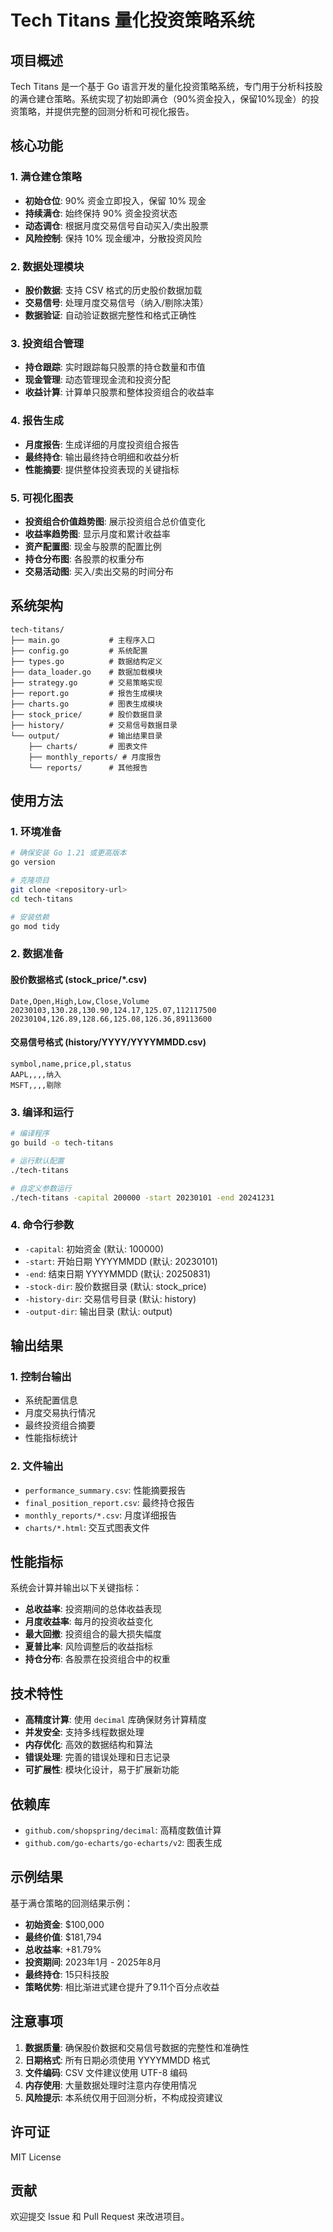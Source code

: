 # Tech Titans 量化投资策略系统

## 项目概述

Tech Titans 是一个基于 Go 语言开发的量化投资策略系统，专门用于分析科技股的满仓建仓策略。系统实现了初始即满仓（90%资金投入，保留10%现金）的投资策略，并提供完整的回测分析和可视化报告。

## 核心功能

### 1. 满仓建仓策略
- **初始仓位**: 90% 资金立即投入，保留 10% 现金
- **持续满仓**: 始终保持 90% 资金投资状态
- **动态调仓**: 根据月度交易信号自动买入/卖出股票
- **风险控制**: 保持 10% 现金缓冲，分散投资风险

### 2. 数据处理模块
- **股价数据**: 支持 CSV 格式的历史股价数据加载
- **交易信号**: 处理月度交易信号（纳入/剔除决策）
- **数据验证**: 自动验证数据完整性和格式正确性

### 3. 投资组合管理
- **持仓跟踪**: 实时跟踪每只股票的持仓数量和市值
- **现金管理**: 动态管理现金流和投资分配
- **收益计算**: 计算单只股票和整体投资组合的收益率

### 4. 报告生成
- **月度报告**: 生成详细的月度投资组合报告
- **最终持仓**: 输出最终持仓明细和收益分析
- **性能摘要**: 提供整体投资表现的关键指标

### 5. 可视化图表
- **投资组合价值趋势图**: 展示投资组合总价值变化
- **收益率趋势图**: 显示月度和累计收益率
- **资产配置图**: 现金与股票的配置比例
- **持仓分布图**: 各股票的权重分布
- **交易活动图**: 买入/卖出交易的时间分布

## 系统架构

```
tech-titans/
├── main.go           # 主程序入口
├── config.go         # 系统配置
├── types.go          # 数据结构定义
├── data_loader.go    # 数据加载模块
├── strategy.go       # 交易策略实现
├── report.go         # 报告生成模块
├── charts.go         # 图表生成模块
├── stock_price/      # 股价数据目录
├── history/          # 交易信号数据目录
└── output/           # 输出结果目录
    ├── charts/       # 图表文件
    ├── monthly_reports/ # 月度报告
    └── reports/      # 其他报告
```

## 使用方法

### 1. 环境准备

```bash
# 确保安装 Go 1.21 或更高版本
go version

# 克隆项目
git clone <repository-url>
cd tech-titans

# 安装依赖
go mod tidy
```

### 2. 数据准备

#### 股价数据格式 (stock_price/*.csv)
```csv
Date,Open,High,Low,Close,Volume
20230103,130.28,130.90,124.17,125.07,112117500
20230104,126.89,128.66,125.08,126.36,89113600
```

#### 交易信号格式 (history/YYYY/YYYYMMDD.csv)
```csv
symbol,name,price,pl,status
AAPL,,,,纳入
MSFT,,,,剔除
```

### 3. 编译和运行

```bash
# 编译程序
go build -o tech-titans

# 运行默认配置
./tech-titans

# 自定义参数运行
./tech-titans -capital 200000 -start 20230101 -end 20241231
```

### 4. 命令行参数

- `-capital`: 初始资金 (默认: 100000)
- `-start`: 开始日期 YYYYMMDD (默认: 20230101)
- `-end`: 结束日期 YYYYMMDD (默认: 20250831)
- `-stock-dir`: 股价数据目录 (默认: stock_price)
- `-history-dir`: 交易信号目录 (默认: history)
- `-output-dir`: 输出目录 (默认: output)

## 输出结果

### 1. 控制台输出
- 系统配置信息
- 月度交易执行情况
- 最终投资组合摘要
- 性能指标统计

### 2. 文件输出
- `performance_summary.csv`: 性能摘要报告
- `final_position_report.csv`: 最终持仓报告
- `monthly_reports/*.csv`: 月度详细报告
- `charts/*.html`: 交互式图表文件

## 性能指标

系统会计算并输出以下关键指标：

- **总收益率**: 投资期间的总体收益表现
- **月度收益率**: 每月的投资收益变化
- **最大回撤**: 投资组合的最大损失幅度
- **夏普比率**: 风险调整后的收益指标
- **持仓分布**: 各股票在投资组合中的权重

## 技术特性

- **高精度计算**: 使用 `decimal` 库确保财务计算精度
- **并发安全**: 支持多线程数据处理
- **内存优化**: 高效的数据结构和算法
- **错误处理**: 完善的错误处理和日志记录
- **可扩展性**: 模块化设计，易于扩展新功能

## 依赖库

- `github.com/shopspring/decimal`: 高精度数值计算
- `github.com/go-echarts/go-echarts/v2`: 图表生成

## 示例结果

基于满仓策略的回测结果示例：

- **初始资金**: $100,000
- **最终价值**: $181,794
- **总收益率**: +81.79%
- **投资期间**: 2023年1月 - 2025年8月
- **最终持仓**: 15只科技股
- **策略优势**: 相比渐进式建仓提升了9.11个百分点收益

## 注意事项

1. **数据质量**: 确保股价数据和交易信号数据的完整性和准确性
2. **日期格式**: 所有日期必须使用 YYYYMMDD 格式
3. **文件编码**: CSV 文件建议使用 UTF-8 编码
4. **内存使用**: 大量数据处理时注意内存使用情况
5. **风险提示**: 本系统仅用于回测分析，不构成投资建议

## 许可证

MIT License

## 贡献

欢迎提交 Issue 和 Pull Request 来改进项目。
